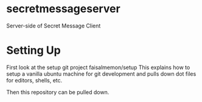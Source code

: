 secretmessageserver
===================

Server-side of Secret Message Client

Setting Up
==========

First look at the setup git project faisalmemon/setup  This
explains how to setup a vanilla ubuntu machine for git development
and pulls down dot files for editors, shells, etc.

Then this repository can be pulled down.

